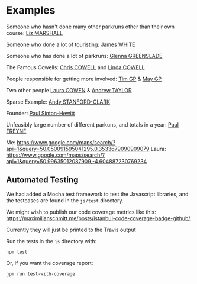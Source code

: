 # Examples

Someone who hasn't done many other parkruns other than their own course: [Liz MARSHALL](https://www.parkrun.org.uk/parkrunner/930349/all/)

Someone who done a lot of touristing: [James WHITE](https://www.parkrun.org.uk/parkrunner/556789/all/)

Someone who has done a lot of parkruns: [Glenna GREENSLADE](https://www.parkrun.org.uk/parkrunner/105134/all/)

The Famous Cowells: [Chris COWELL](https://www.parkrun.org.uk/parkrunner/11865&eventNumber=0) and [Linda COWELL](http://www.parkrun.org.uk/results/athleteeventresultshistory/?athleteNumber=18414/all/)

People responsible for getting more involved: [Tim GP](https://www.parkrun.org.uk/parkrunner/78426/all/) & [May GP](http://www.parkrun.org.uk/winchester/results/athletehistory/?athleteNumber=81219)

Two other people [Laura COWEN](https://www.parkrun.org.uk/parkrunner/1386351&eventNumber=0) & [Andrew TAYLOR](http://www.parkrun.org.uk/results/athleteeventresultshistory/?athleteNumber=1309364/all/)

Sparse Example: [Andy STANFORD-CLARK](https://www.parkrun.org.uk/parkrunner/1770518/all/)

Founder: [Paul Sinton-Hewitt](https://www.parkrun.org.uk/parkrunner/1674/all/)

Unfeasibly large number of different parkuns, and totals in a year: [Paul FREYNE](https://www.parkrun.org.uk/parkrunner/5227/all/)

Me: https://www.google.com/maps/search/?api=1&query=50.050091595041295,0.3533679090909079
Laura: https://www.google.com/maps/search/?api=1&query=50.99635012087909,-4.604887230769234

## Automated Testing

We had added a Mocha test framework to test the Javascript libraries, and the testcases are found in the 
`js/test` directory.

We might wish to publish our code coverage metrics like this: https://maximilianschmitt.me/posts/istanbul-code-coverage-badge-github/.

Currently they will just be printed to the Travis output

Run the tests in the `js` directory with:
```
npm test
```
Or, if you want the coverage report:
```
npm run test-with-coverage
``